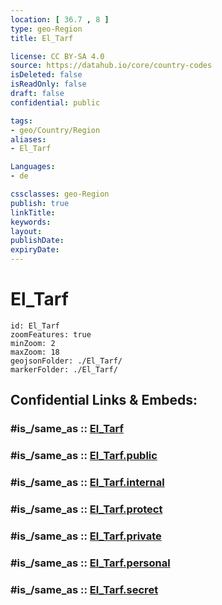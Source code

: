 ```yaml
---
location: [ 36.7 , 8 ] 
type: geo-Region
title: El_Tarf

license: CC BY-SA 4.0
source: https://datahub.io/core/country-codes
isDeleted: false
isReadOnly: false
draft: false
confidential: public

tags:
- geo/Country/Region
aliases:
- El_Tarf

Languages:
- de

cssclasses: geo-Region
publish: true
linkTitle: 
keywords: 
layout: 
publishDate: 
expiryDate: 
---
```


# El_Tarf

```leaflet
id: El_Tarf
zoomFeatures: true 
minZoom: 2 
maxZoom: 18
geojsonFolder: ./El_Tarf/
markerFolder: ./El_Tarf/
```


## Confidential Links & Embeds: 

### #is_/same_as :: [El_Tarf](/_Standards/Earth/Continent/Africa/Africa~North/Algeria/provinces~Algeria/El_Tarf.md) 

### #is_/same_as :: [El_Tarf.public](/_public/Earth/Continent/Africa/Africa~North/Algeria/provinces~Algeria/El_Tarf.public.md) 

### #is_/same_as :: [El_Tarf.internal](/_internal/Earth/Continent/Africa/Africa~North/Algeria/provinces~Algeria/El_Tarf.internal.md) 

### #is_/same_as :: [El_Tarf.protect](/_protect/Earth/Continent/Africa/Africa~North/Algeria/provinces~Algeria/El_Tarf.protect.md) 

### #is_/same_as :: [El_Tarf.private](/_private/Earth/Continent/Africa/Africa~North/Algeria/provinces~Algeria/El_Tarf.private.md) 

### #is_/same_as :: [El_Tarf.personal](/_personal/Earth/Continent/Africa/Africa~North/Algeria/provinces~Algeria/El_Tarf.personal.md) 

### #is_/same_as :: [El_Tarf.secret](/_secret/Earth/Continent/Africa/Africa~North/Algeria/provinces~Algeria/El_Tarf.secret.md)

